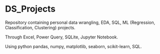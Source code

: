 # DS_Projects
Repository containing personal data wrangling, EDA, SQL, ML (Regression, Classification, Clustering) projects.

Through Excel, Power Query, SQLite, Jupyter Notebook.

Using python pandas, numpy, matplotlib, seaborn, scikit-learn, SQL.
